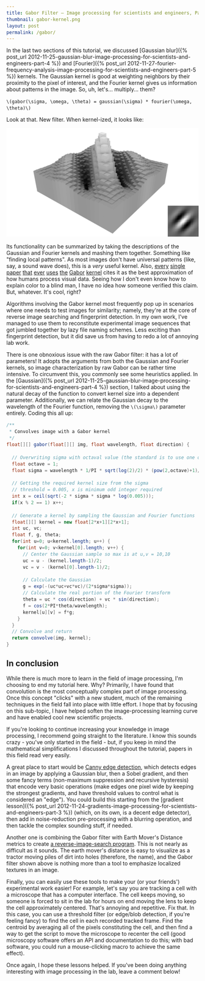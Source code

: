 ```yaml
---
title: Gabor Filter – Image processing for scientists and engineers, Part 6
thumbnail: gabor-kernel.png
layout: post
permalink: /gabor/
---
```


In the last two sections of this tutorial, we discussed
[Gaussian blur]({% post_url 2012-11-25-gaussian-blur-image-processing-for-scientists-and-engineers-part-4 %})
and [Fourier]({% post_url 2012-11-27-fourier-frequency-analysis-image-processing-for-scientists-and-engineers-part-5 %})
kernels. The Gaussian kernel is good at weighting neighbors by
their proximity to the pixel of interest, and the Fourier kernel gives us
information about patterns in the image. So, uh, let's... multiply... them?

`\(gabor(\sigma, \omega, \theta) = gaussian(\sigma) * fourier(\omega, \theta)\)`

Look at that. New filter. When kernel-ized, it looks like:

![](/assets/2012-12-23-gabor-filter-image-processing-for-scientists-and-engineers-part-6/gabor-kernel.png)

Its functionality can be summarized by taking the descriptions of the Gaussian
and Fourier kernels and mashing them together. Something like "finding local
patterns". As most images don't have universal patterns (like, say, a sound wave
does), this is a *very* useful kernel. Also,
[every](http://jn.physiology.org/content/58/6/1233.short)
[single](http://www.sciencedirect.com/science/article/pii/S0031320396000477)
[paper](http://www.sciencedirect.com/science/article/pii/003132039290121X)
[that](http://www.sciencedirect.com/science/article/pii/S0167865503000059)
[ever](http://www.sciencedirect.com/science/article/pii/S0031320397000575)
[uses](http://ieeexplore.ieee.org/xpl/login.jsp?tp=&arnumber=1621231&url=http%3A%2F%2Fieeexplore.ieee.org%2Fxpls%2Fabs_all.jsp%3Farnumber%3D1621231)
[the](http://ieeexplore.ieee.org/xpl/login.jsp?tp=&arnumber=1438381&url=http%3A%2F%2Fieeexplore.ieee.org%2Fxpls%2Fabs_all.jsp%3Farnumber%3D1438381)
[Gabor](http://opticalengineering.spiedigitallibrary.org/article.aspx?articleid=1074443)
[kernel](http://ieeexplore.ieee.org/xpl/login.jsp?tp=&arnumber=1004161&url=http%3A%2F%2Fieeexplore.ieee.org%2Fxpls%2Fabs_all.jsp%3Farnumber%3D1004161)
cites it as the best approximation of how humans process visual data. Seeing how
I don't even know how to explain color to a blind man, I have no idea how
someone verified this claim. But, whatever. It's cool, right?

Algorithms involving the Gabor kernel most frequently pop up in scenarios where
one needs to test images for similarity; namely, they're at the core of reverse
image searching and fingerprint detection. In my own work, I've managed to use
them to reconstitute experimental image sequences that got jumbled together by
lazy file naming schemes. Less exciting than fingerprint detection, but it did
save us from having to redo a lot of annoying lab work.

There is one obnoxious issue with the raw Gabor filter: it has a lot of parameters!
It adopts the arguments from both the Gaussian and Fourier kernels, so image
characterization by raw Gabor can be rather time intensive. To circumvent this,
you commonly see some heuristics applied. In the
[Gaussian]({% post_url 2012-11-25-gaussian-blur-image-processing-for-scientists-and-engineers-part-4 %})
section, I talked about using the natural decay of the function to convert kernel
size into a dependent parameter. Additionally, we can relate the Gaussian decay
to the wavelength of the Fourier function, removing the `\(\sigma\)` parameter
entirely. Coding this all up:

```java
/**
 * Convolves image with a Gabor kernel
 */
float[][] gabor(float[][] img, float wavelength, float direction) {

  // Overwriting sigma with octaval value (the standard is to use one octave)
  float octave = 1;
  float sigma = wavelength * 1/PI * sqrt(log(2)/2) * (pow(2,octave)+1)/(pow(2,octave)-1);

  // Getting the required kernel size from the sigma
  // threshold = 0.005, x is minimum odd integer required
  int x = ceil(sqrt(-2 * sigma * sigma * log(0.005)));
  if(x % 2 == 1) x++;

  // Generate a kernel by sampling the Gaussian and Fourier functions
  float[][] kernel = new float[2*x+1][2*x+1];
  int uc, vc;
  float f, g, theta;
  for(int u=0; u<kernel.length; u++) {
    for(int v=0; v<kernel[0].length; v++) {
      // Center the Gaussian sample so max is at u,v = 10,10
      uc = u - (kernel.length-1)/2;
      vc = v - (kernel[0].length-1)/2;

      // Calculate the Gaussian
      g = exp(-(uc*uc+vc*vc)/(2*sigma*sigma));
      // Calculate the real portion of the Fourier transform
      theta = uc * cos(direction) + vc * sin(direction);
      f = cos(2*PI*theta/wavelength);
      kernel[u][v] = f*g;
    }
  }
  // Convolve and return
  return convolve(img, kernel);
}
```

## In conclusion

While there is much more to learn in the field of image processing, I'm choosing
to end my tutorial here. Why? Primarily, I have found that convolution is the
most conceptually complex part of image processing. Once this concept "clicks"
with a new student, much of the remaining techniques in the field fall into place
with little effort. I hope that by focusing on this sub-topic, I have helped soften
the image-processing learning curve and have enabled cool new scientific projects.

If you're looking to continue increasing your knowledge in image processing, I
recommend going straight to the literature. I know this sounds crazy - you've
only started in the field - but, if you keep in mind the mathematical simplifications
I discussed throughout the tutorial, papers in this field read very easily.

A great place to start would be [Canny edge detection](http://www.csee.wvu.edu/~xinl/library/papers/comp/canny1986.pdf),
which detects edges in an image by applying a Gaussian blur, then a Sobel gradient,
and then some fancy terms (non-maximum suppression and recursive hysteresis) that
encode very basic operations (make edges one pixel wide by keeping the strongest
gradients, and have threshold values to control what is considered an "edge").
You could build this starting from the
[gradient lesson]({% post_url 2012-11-24-gradients-image-processing-for-scientists-and-engineers-part-3 %})
(which, on its own, is a decent edge detector), then add in noise-reduction
pre-processing with a blurring operation, and then tackle the complex sounding
stuff, if needed.

Another one is combining the Gabor filter with Earth Mover's Distance metrics to
create [a reverse-image-search program](http://www.cs.duke.edu/~tomasi/papers/rubner/rubnerTr98.pdf).
This is not nearly as difficult as it sounds. The earth mover's distance is easy
to visualize as a tractor moving piles of dirt into holes (therefore, the name),
and the Gabor filter shown above is nothing more than a tool to emphasize
localized textures in an image.

Finally, you can easily use these tools to make your (or your friends')
experimental work easier! For example, let's say you are tracking a cell with a
microscope that has a computer interface. The cell keeps moving, so someone is
forced to sit in the lab for hours on end moving the lens to keep the cell
approximately centered. That's annoying and repetitive. Fix that. In this case,
you can use a threshold filter (or edge/blob detection, if you're feeling fancy)
to find the cell in each recorded tracked frame. Find the centroid by averaging
all of the pixels constituting the cell, and then find a way to get the script
to move the microscope to recenter the cell (good microscopy software offers an
API and documentation to do this; with bad software, you could run a mouse-clicking
macro to achieve the same effect).

Once again, I hope these lessons helped. If you've been doing anything interesting
with image processing in the lab, leave a comment below!
